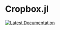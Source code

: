 # Cropbox.jl

[![Latest Documentation](https://img.shields.io/badge/docs-dev-blue.svg)](https://cropbox.github.io/Cropbox.jl/dev/)
